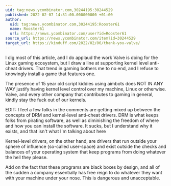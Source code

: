 ```yaml
---
uid: tag:news.ycombinator.com,30244195:30244529
published: 2022-02-07 14:31:00.000000000 +01:00
author:
  uid: tag:news.ycombinator.com,30244195:Rooster61
  name: Rooster61
  url: https://news.ycombinator.com/user?id=Rooster61
source_url: https://news.ycombinator.com/item?id=30244529
target_url: https://kinduff.com/2022/02/06/thank-you-valve/
---
```


I dig most of this article, and I do applaud the work Valve is doing for the Linux gaming ecosystem, but I draw a line at supporting kernel level anti-cheat drivers. That trend in gaming bothers me to no end, and I refuse to knowingly install a game that features one.

The presence of 15 year old script kiddies using aimbots does NOT IN ANY WAY justify having kernel level control over my machine, Linux or otherwise. Valve, and every other company that contributes to gaming in general, kindly stay the fuck out of our kernels.

EDIT: I feel a few folks in the comments are getting mixed up between the concepts of DRM and kernel-level anti-cheat drivers. DRM is what keeps folks from pirating software, as well as diminishing the freedom of where and how you can install the software. It sucks, but I understand why it exists, and that isn't what I'm talking about here

Kernel-level drivers, on the other hand, are drivers that run outside your sphere of influence (so-called user-space) and exist outside the checks and balances of your operating system that keep programs from doing whatever the hell they please.

Add on the fact that these programs are black boxes by design, and all of the sudden a company essentially has free reign to do whatever they want with your machine under your nose. This is dangerous and unacceptable.